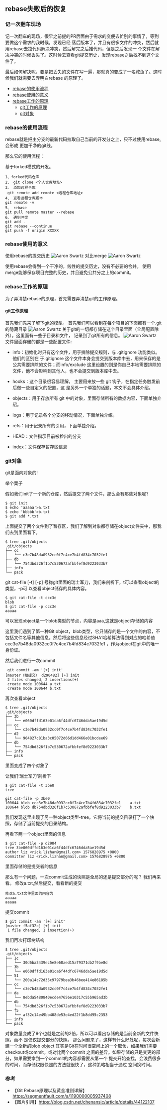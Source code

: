 ## rebase失败后的恢复

### 记一次翻车现场  

记一次翻车的现场，很早之前提的PR后面由于需求的变便去忙别的事情了，等到要做这个需求的我时候，发现已经
落后版本了，并且有很多文件的冲突，然后就用rebase去拉代码解决冲突，然后解完之后推代码，但是之后发现一
个文件在解决冲突的时候丢失了。这时候去查看git提交历史，发现rebase之后找不到这个文件了。

最后如何解决呢，要是把丢失的文件在写一遍，那就真的变成了一名咸鱼了。这时候我们就需要去弄明白rebase
的原理了。


- [rebase的使用流程](#rebase%e4%bd%bf%e7%94%a8%e7%9a%84%e6%84%8f%e4%b9%89)
- [rebase使用的意义](#rebase%e4%bd%bf%e7%94%a8%e7%9a%84%e6%84%8f%e4%b9%89)
- [rebase工作的原理](#rebase%e4%bd%bf%e7%94%a8%e7%9a%84%e6%84%8f%e4%b9%89)
   - [git工作的原理](#rebase%e4%bd%bf%e7%94%a8%e7%9a%84%e6%84%8f%e4%b9%89)
   - [git对象](#rebase%e4%bd%bf%e7%94%a8%e7%9a%84%e6%84%8f%e4%b9%89)

### rebase的使用流程

rebase就是把主分支的最新代码拉取自己当前的开发分之上，只不过使用rebase,会形成
更加干净的git线。

那么它的使用流程：


基于forked模式的开发。
````
1、forked代码仓库
2、 git clone <个⼈仓库地址>
3、 添加远程仓库
 git remote add remote <远程仓库地址>
4、 查看远程仓库版本
git remote -v
5、 rebase
git pull remote master --rebase
6、 遇到冲突
git add .
git rebase --continue
git push -f origin XXXXX
``````

### rebase使用的意义

使用rebase的提交历史
![Aaron Swartz](https://github.com/zhan-liz/Go-POINT/blob/master/img/rebase_2.png?raw=true)
对比merge
![Aaron Swartz](https://github.com/zhan-liz/Go-POINT/blob/master/img/rebase_3.png?raw=true)

使用rebase会得到一个干净的，线性的提交历史，没有不必要的合并。
使用merge能够保存项目完整的历史，并且避免公共分之上的commit。


### rebase工作的原理

为了弄清楚rebase的原理，首先需要弄清楚git的工作原理。

#### git工作原理

首先我们先来了解下git的模型。
首先我们可以看到在每个项目的下面都有一个.git的隐藏目录
![Aaron Swartz](https://github.com/zhan-liz/Go-POINT/blob/master/img/rebase_4.png?raw=true)
关于git的一切都存储在这个目录里面（全局配置除外）。这里面有一些子目录和文件，
记录到了git所有的信息。
![Aaron Swartz](https://github.com/zhan-liz/Go-POINT/blob/master/img/rebase_5.png?raw=true)
文件里面存储的都是一些配置文件:

-  info：初始化时只有这个文件，用于排除提交规则，与 .gitignore 功能类似。他们的区别在
于.gitignore 这个文件本身会提交到版本库中去，用来保存的是公共需要排除的文件；而info/exclude 
这里设置的则是你自己本地需要排除的文件，他不会影响到其他人，也不会提交到版本库中去。
-  hooks：这个目录很容易理解， 主要用来放一些 git 钩子，在指定任务触发前后做一些自定义的配置，这
是另外一个单独的话题，本文不会具体介绍。
-  objects：用于存放所有 git 中的对象，里面存储所有的数据内容，下面单独介绍。
-  logs：用于记录各个分支的移动情况，下面单独介绍。
-  refs：用于记录所有的引用，下面单独介绍。

-  HEAD：文件指示目前被检出的分支
-  index：文件保存暂存区信息

### git对象

git是面向对象的!

举个栗子

假如我们init了一个新的仓库，然后提交了两个文件，那么会有那些对象呢?

````
$ git init
$ echo 'aaaaa'>a.txt
$ echo 'bbbbb'>b.txt
$ git add *.txt
````
上面提交了两个文件到了暂存区，我们了解到对象都存储在object文件夹中，那我们去到里面看下。
````
$ tree .git/objects
.git/objects
├── cc
│   └── c3e7b48da0932cc0f7c4ce7b4fd834c7032fe1
├── db
│   └── 754dbd326f1b7c530672afbbfef8d9223033b7
├── info
└── pack

````
git cat-file [-t] [-p] 号称git里面的瑞士军刀，我们来剖析下，t可以查看object的类型，-p可
以查看object储存的具体内容。
````
$ git cat-file -t ccc3e
blob
$ git cat-file -p ccc3e
aaaaa
````
可以发现object是一个blob类型的节点，内容是aaa,这就是object存储的内容

这里我们遇到了第一种Git object，blob类型，它只储存的是一个文件的内容，不
包括文件名等其他信息。然后将这些信息经过SHA1哈希算法得到对应的哈希值
ccc3e7b48da0932cc0f7c4ce7b4fd834c7032fe1 ，作为object在git中的唯一身份证。

然后我们进行一次commit

````
 git commit -am '[+] init'
[master（根提交） d290482] [+] init
 2 files changed, 2 insertions(+)
 create mode 100644 a.txt
 create mode 100644 b.txt
````
 再次查看object
 
 ````
$ tree .git/objects
.git/objects
├── 3b
│   └── e060dffd163e01ca6f44dfc6746dda5ae19d5d
├── cc
│   └── c3e7b48da0932cc0f7c4ce7b4fd834c7032fe1
├── d2
│   └── 904827c81ba3c05072d66d1dd466e01bcdee69
├── db
│   └── 754dbd326f1b7c530672afbbfef8d9223033b7
├── info
└── pack
 ````
里面变成了四个对象了

让我们‘瑞士军刀’剖析下
````
$ git cat-file -t 3be0
tree

git cat-file -p 3be0
100644 blob ccc3e7b48da0932cc0f7c4ce7b4fd834c7032fe1	a.txt
100644 blob db754dbd326f1b7c530672afbbfef8d9223033b7	b.txt
````

我们发现这里出现了另一种object类型-tree。它将当前的提交目录打了一个快照，存储了当前提交的目录结构。

再看下两一个object里面的信息
````
$ git cat-file -p d2904
tree 3be060dffd163e01ca6f44dfc6746dda5ae19d5d
author liz <rick.lizhan@gmail.com> 1576828975 +0800
committer liz <rick.lizhan@gmail.com> 1576828975 +0800
````
里面存储的是提交者的信息

那么有一个问题，一次commit生成的快照是全局的还是提交部分的呢？
我们再来看。
修改a.txt,然后提交，看看新的提交
````
修改a.txt文件里面的内容为
aaaaa
aaaaa
````
提交commit

````
$ git commit -am '[+] init'
[master f5af32c] [+] init
 1 file changed, 1 insertion(+)
````

我们再次打印树结构
````
$ tree .git/objects
.git/objects
├── 1c
│   └── 30d6ba3439ec5e8e68aed15a79371db2f9be8d
├── 3b
│   └── e060dffd163e01ca6f44dfc6746dda5ae19d5d
├── 51
│   └── 200a14c72d35c97979bea3b46bee414e86185b
├── cc
│   └── c3e7b48da0932cc0f7c4ce7b4fd834c7032fe1
├── da
│   └── 8ebda5480840ecde47656e10317c55b965ad3b
├── db
│   └── 754dbd326f1b7c530672afbbfef8d9223033b7
├── f5
│   └── af32c14e49bb408de53e4ed22f1b8dd95c2353
├── info
└── pack

````
对象数量变成了8个也就是之前的2倍，所以可以看出存储的是当前全新的文件快照，而不
是仅仅提交部分的快照。
那么问题来了，这样有什么好处呢，每次会新建一个全新的blob object
其实是Git在时间很空间上的一个取舍，如果我们需要checkout或commit。或对比两个commit
之间的差异。如果存储的只是变更的部分，如果需要拿到一个commit的内容都需要从第一个
提交开始查找，会浪费很多的时间，而存储权限快照的方法就很快了，这种策略相当于通过
空间换时间。








 
 
 
 
 
 
 
 

### 参考
- 【Git Rebase原理以及黄金准则详解】 https://segmentfault.com/a/1190000005937408  
- 【图片引用】https://blog.csdn.net/chenansic/article/details/44122107